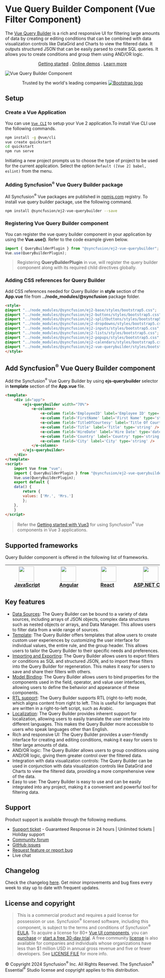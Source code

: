 # Vue Query Builder Component (Vue Filter Component)

The [Vue Query Builder](https://www.syncfusion.com/vue-ui-components/vue-query-builder?utm_source=npm&utm_medium=listing&utm_campaign=vue-query-builder-npm) is a rich and responsive UI for filtering large amounts of data by creating or editing conditions that can be combined with data visualization controls like DataGrid and Charts to view the filtered data. It outputs structured JSON that can be easily parsed to create SQL queries. It allows you to create conditions and group them using AND/OR logic.

<p align="center">
    <a href="https://ej2.syncfusion.com/vue/documentation/query-builder/getting-started/?utm_source=npm&utm_medium=listing&utm_campaign=vue-query-builder-npm">Getting started</a> . 
    <a href="https://ej2.syncfusion.com/vue/demos/?utm_source=npm&utm_medium=listing&utm_campaign=vue-query-builder-npm#/bootstrap5/query-builder/default">Online demos</a> . 
    <a href="https://www.syncfusion.com/vue-components/vue-query-builder?utm_source=npm&utm_medium=listing&utm_campaign=vue-query-builder-npm">Learn more</a>
</p>

![Vue Query Builder Component](https://raw.githubusercontent.com/SyncfusionExamples/nuget-img/master/vue/vue-query-builder.png)

<p align="center">
Trusted by the world's leading companies
  <a href="https://www.syncfusion.com">
    <img src="https://raw.githubusercontent.com/SyncfusionExamples/nuget-img/master/syncfusion/syncfusion-trusted-companies.webp" alt="Bootstrap logo">
  </a>
</p>

## Setup

### Create a Vue Application

You can use [`Vue CLI`](https://github.com/vuejs/vue-cli) to setup your Vue 2 application.To install Vue CLI use the following commands.

```bash
npm install -g @vue/cli
vue create quickstart
cd quickstart
npm run serve
```
Initiating a new project prompts us to choose the type of project to be used for the current application. Select the option `Default ([Vue 2] babel, eslint)` from the menu.

### Adding Syncfusion<sup>®</sup> Vue Query Builder package

All Syncfusion<sup>®</sup> Vue packages are published in [npmjs.com](https://www.npmjs.com/~syncfusionorg) registry. To install vue query builder package, use the following command.

```bash
npm install @syncfusion/ej2-vue-querybuilder --save
```

### Registering Vue Query Builder component

You can register the vue query builder component in your application by using the **Vue.use()**. Refer to the code example given below.

```typescript
import { QueryBuilderPlugin } from "@syncfusion/ej2-vue-querybuilder";
Vue.use(QueryBuilderPlugin);
```

> Registering **QueryBuilderPlugin** in vue, will register the query builder component along with its required child directives globally.

### Adding CSS references for Query Builder

Add CSS references needed for Query Builder in **style** section of the **App.vue** file from **../node_modules/@syncfusion** package folder.

```html
<style>
@import "../node_modules/@syncfusion/ej2-base/styles/bootstrap5.css";
@import "../node_modules/@syncfusion/ej2-buttons/styles/bootstrap5.css";
@import "../node_modules/@syncfusion/ej2-splitbuttons/styles/bootstrap5.css";
@import "../node_modules/@syncfusion/ej2-dropdowns/styles/bootstrap5.css";
@import "../node_modules/@syncfusion/ej2-inputs/styles/bootstrap5.css";
@import "../node_modules/@syncfusion/ej2-lists/styles/bootstrap5.css";
@import "../node_modules/@syncfusion/ej2-popups/styles/bootstrap5.css";
@import "../node_modules/@syncfusion/ej2-calendars/styles/bootstrap5.css";
@import "../node_modules/@syncfusion/ej2-vue-querybuilder/styles/bootstrap5.css";
</style>
```

## Add Syncfusion<sup>®</sup> Vue Query Builder component

Add the Syncfusion<sup>®</sup> Vue Query Builder by using **ejs-querybuilder** selector in **template** section of the **App.vue** file.

```html
<template>
    <div id="app">
        <ejs-querybuilder width="70%">
            <e-columns>
                <e-column field='EmployeeID' label='Employee ID' type='number' />
                <e-column field='FirstName' label='First Name' type='string' />
                <e-column field='TitleOfCourtesy' label='Title Of Courtesy' type='boolean' :values="values"/>
                <e-column field='Title' label='Title' type='string' />
                <e-column field='HireDate' label='Hire Date' type='date' format='dd/MM/yyyy' />
                <e-column field='Country' label='Country' type='string' />
                <e-column field='City' label='City' type='string' />
            </e-columns>
        </ejs-querybuilder>
    </div>
</template>
<script>
    import Vue from "vue";
    import { QueryBuilderPlugin } from "@syncfusion/ej2-vue-querybuilder";
    Vue.use(QueryBuilderPlugin);
    export default {
    data() {
        return {
        values: ['Mr.', 'Mrs.']
        };
    },
    }
</script>
```
> Refer the [Getting started with Vue3](https://ej2.syncfusion.com/vue/documentation/query-builder/getting-started-vue/) for using Syncfusion<sup>®</sup> Vue components in Vue 3 applications.


## Supported frameworks

Query Builder component is offered in the following list of frameworks.

| [<img src="https://ej2.syncfusion.com/github/images/js.svg" height="50" />](https://www.syncfusion.com/javascript-ui-controls?utm_medium=listing&utm_source=github)<br/>&nbsp;&nbsp;&nbsp;&nbsp;&nbsp;[JavaScript](https://www.syncfusion.com/javascript-ui-controls?utm_medium=listing&utm_source=github)&nbsp;&nbsp;&nbsp;&nbsp; | [<img src="https://ej2.syncfusion.com/github/images/angular-new.svg"  height="50" />](https://www.syncfusion.com/angular-components/?utm_medium=listing&utm_source=github)<br/>&nbsp;&nbsp;&nbsp;&nbsp;&nbsp;&nbsp;&nbsp;[Angular](https://www.syncfusion.com/angular-components/?utm_medium=listing&utm_source=github)&nbsp;&nbsp;&nbsp;&nbsp;&nbsp;&nbsp; | [<img src="https://ej2.syncfusion.com/github/images/react.svg" height="50" />](https://www.syncfusion.com/react-ui-components?utm_medium=listing&utm_source=github)<br/>&nbsp;&nbsp;&nbsp;&nbsp;&nbsp;&nbsp;&nbsp;[React](https://www.syncfusion.com/react-ui-components?utm_medium=listing&utm_source=github)&nbsp;&nbsp;&nbsp;&nbsp;&nbsp;&nbsp;&nbsp;&nbsp;&nbsp; | [<img src="https://ej2.syncfusion.com/github/images/netcore.svg" height="50" />](https://www.syncfusion.com/aspnet-core-ui-controls?utm_medium=listing&utm_source=github)<br/>&nbsp;&nbsp;[ASP.NET&nbsp;Core](https://www.syncfusion.com/aspnet-core-ui-controls?utm_medium=listing&utm_source=github)&nbsp;&nbsp; | [<img src="https://ej2.syncfusion.com/github/images/netmvc.svg" height="50" />](https://www.syncfusion.com/aspnet-mvc-ui-controls?utm_medium=listing&utm_source=github)<br/>&nbsp;&nbsp;[ASP.NET&nbsp;MVC](https://www.syncfusion.com/aspnet-mvc-ui-controls?utm_medium=listing&utm_source=github)&nbsp;&nbsp; | 
| :-----: | :-----: | :-----: | :-----: | :-----: |

## Key features

* [Data Sources](https://ej2.syncfusion.com/vue/documentation/query-builder/data-binding): The Query Builder can be bound to a variety of data sources, including arrays of JSON objects, complex data structures such as nested objects or arrays, and Data Manager. This allows users to filter data from a wide range of sources.
* [Template](https://ej2.syncfusion.com/vue/documentation/query-builder/templates): The Query Builder offers templates that allow users to create custom user experiences by customizing the user interface for individual values, the entire rule, and the group header. This allows users to tailor the Query Builder to their specific needs and preferences.
* [Importing and Exporting](https://ej2.syncfusion.com/vue/documentation/query-builder/import-export): The Query Builder allows users to export filters or conditions as SQL and structured JSON, and to import these filters into the Query Builder for regeneration. This makes it easy for users to save and share their filters with others.
* [Model Binding](https://ej2.syncfusion.com/vue/documentation/query-builder/model-binding): The Query Builder allows users to bind properties for the components used in the field, operator, and value user interfaces, allowing users to define the behavior and appearance of these components.
* [RTL support](https://ej2.syncfusion.com/vue/documentation/query-builder/how-to/rtl): The Query Builder supports RTL (right-to-left) mode, which aligns content from right to left. This is useful for languages that are written in a right-to-left script, such as Arabic.
* [Localization](https://ej2.syncfusion.com/vue/documentation/query-builder/global-local): The Query Builder provides inherent support for localization, allowing users to easily translate the user interface into different languages. This makes the Query Builder more accessible to users who speak languages other than English.
* Rich and responsive UI: The Query Builder provides a user-friendly interface for creating and editing conditions, making it easy for users to filter large amounts of data.
* AND/OR logic: The Query Builder allows users to group conditions using AND/OR logic, giving them greater control over the filtered data.
* Integration with data visualization controls: The Query Builder can be used in conjunction with data visualization controls like DataGrid and Charts to view the filtered data, providing a more comprehensive view of the data.
* Easy to use: The Query Builder is easy to use and can be easily integrated into any project, making it a convenient and powerful tool for filtering data.

## Support

Product support is available through the following mediums.

* [Support ticket](https://support.syncfusion.com/support/tickets/create) - Guaranteed Response in 24 hours | Unlimited tickets | Holiday support
* [Community forum](https://www.syncfusion.com/forums?utm_source=npm&utm_medium=listing&utm_campaign=vue-query-builder-npm)
* [GitHub issues](https://github.com/syncfusion/ej2-vue-ui-components/issues/new?utm_source=npm&utm_medium=listing&utm_campaign=vue-query-builder-npm)
* [Request feature or report bug](https://www.syncfusion.com/feedback/vue?utm_source=npm&utm_medium=listing&utm_campaign=react-query-builder-npm)
* Live chat

## Changelog

Check the changelog [here](https://github.com/syncfusion/ej2-vue-ui-components/blob/master/components/querybuilder/CHANGELOG.md?utm_source=npm&utm_medium=listing&utm_campaign=vue-query-builder-npm). Get minor improvements and bug fixes every week to stay up to date with frequent updates.

## License and copyright

> This is a commercial product and requires a paid license for possession or use. Syncfusion<sup>®</sup> licensed software, including this component, is subject to the terms and conditions of Syncfusion<sup>®</sup> [EULA](https://www.syncfusion.com/eula/es/). To acquire a license for 80+ [Vue UI components](https://www.syncfusion.com/vue-components), you can [purchase](https://www.syncfusion.com/sales/products) or [start a free 30-day trial](https://www.syncfusion.com/account/manage-trials/start-trials).
> A free community [license](https://www.syncfusion.com/products/communitylicense) is also available for companies and individuals whose organizations have less than $1 million USD in annual gross revenue and five or fewer developers.
See [LICENSE FILE](https://github.com/syncfusion/ej2-vue-ui-components/blob/master/license?utm_source=npm&utm_medium=listing&utm_campaign=vue-query-builder-npm) for more info.

&copy; Copyright 2024 Syncfusion<sup>®</sup> Inc. All Rights Reserved. The Syncfusion<sup>®</sup> Essential<sup>®</sup> Studio license and copyright applies to this distribution.
